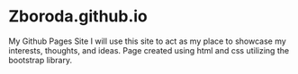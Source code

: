 # Zboroda.github.io
My Github Pages Site
 I will use this site to act as my place to showcase my interests, thoughts, and ideas. 
 Page created using html and css utilizing the bootstrap library. 
